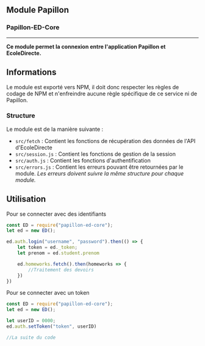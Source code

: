 ## Module Papillon
### Papillon-ED-Core
---

**Ce module permet la connexion entre l'application Papillon et EcoleDirecte.**

## Informations

Le module est exporté vers NPM, il doit donc respecter les règles de codage de NPM et n'enfreindre aucune règle spécifique de ce service ni de Papillon.

### Structure

Le module est de la manière suivante :
- `src/fetch` : Contient les fonctions de récupération des données de l'API d'EcoleDirecte
- `src/session.js` : Contient les fonctions de gestion de la session
- `src/auth.js` : Contient les fonctions d'authentification
- `src/errors.js` : Contient les erreurs pouvant être retournées par le module. *Les erreurs doivent suivre la même structure pour chaque module.*
  
## Utilisation

Pour se connecter avec des identifiants
```javascript
const ED = require("papillon-ed-core");
let ed = new ED();

ed.auth.login("username", "password").then(() => {
    let token = ed._token;
    let prenom = ed.student.prenom

    ed.homeworks.fetch().then(homeworks => {
        //Traitement des devoirs
    })
})
```

Pour se connecter avec un token
```javascript
const ED = require("papillon-ed-core");
let ed = new ED();

let userID = 0000;
ed.auth.setToken("token", userID)

//La suite du code
```
